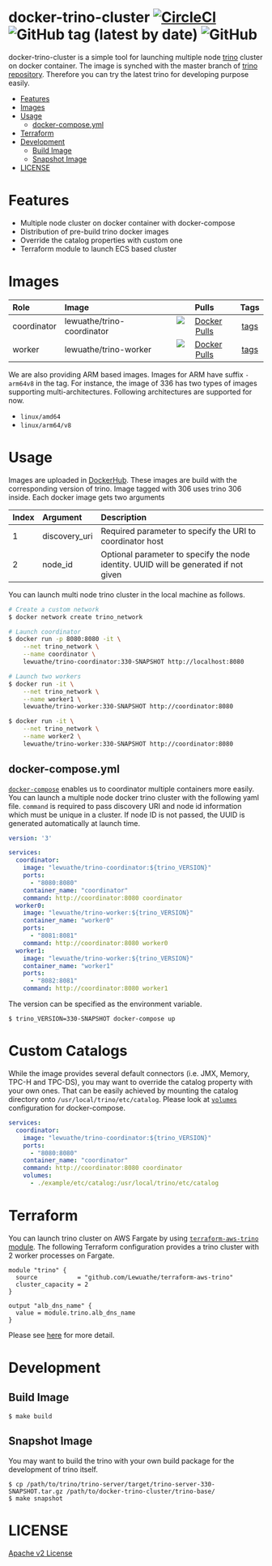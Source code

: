 # docker-trino-cluster [![CircleCI](https://circleci.com/gh/Lewuathe/docker-trino-cluster.svg?style=svg)](https://circleci.com/gh/Lewuathe/docker-trino-cluster) ![GitHub tag (latest by date)](https://img.shields.io/github/v/tag/Lewuathe/docker-trino-cluster) ![GitHub](https://img.shields.io/github/license/Lewuathe/docker-trino-cluster)

docker-trino-cluster is a simple tool for launching multiple node [trino](https://trinosql.io/) cluster on docker container.
The image is synched with the master branch of [trino repository](https://github.com/trinosql/trino). Therefore you can try the latest trino for developing purpose easily.

- [Features](#features)
- [Images](#images)
- [Usage](#usage)
  * [docker-compose.yml](#docker-composeyml)
- [Terraform](#terraform)
- [Development](#development)
  * [Build Image](#build-image)
  * [Snapshot Image](#snapshot-image)
- [LICENSE](#license)

# Features

- Multiple node cluster on docker container with docker-compose
- Distribution of pre-build trino docker images
- Override the catalog properties with custom one
- Terraform module to launch ECS based cluster

# Images

|Role|Image|Pulls|Tags|
|:---|:---|:---:|:---:|
|coordinator|lewuathe/trino-coordinator|[![Docker Pulls](https://img.shields.io/docker/pulls/lewuathe/trino-coordinator.svg)](https://cloud.docker.com/u/lewuathe/repository/docker/lewuathe/trino-coordinator)|[tags](https://cloud.docker.com/repository/docker/lewuathe/trino-coordinator/tags)|
|worker|lewuathe/trino-worker|[![Docker Pulls](https://img.shields.io/docker/pulls/lewuathe/trino-worker.svg)](https://cloud.docker.com/u/lewuathe/repository/docker/lewuathe/trino-worker)|[tags](https://cloud.docker.com/repository/docker/lewuathe/trino-worker/tags)|

We are also providing ARM based images. Images for ARM have suffix `-arm64v8` in the tag. For instance, the image of 336 has two types of images supporting multi-architectures. Following architectures are supported for now.

- `linux/amd64`
- `linux/arm64/v8`

# Usage

Images are uploaded in [DockerHub](https://hub.docker.com/). These images are build with the corresponding version of trino. Image tagged with 306 uses trino 306 inside. Each docker image gets two arguments

|Index|Argument|Description|
|:---|:---|:---|
|1|discovery_uri| Required parameter to specify the URI to coordinator host|
|2|node_id|Optional parameter to specify the node identity. UUID will be generated if not given|

You can launch multi node trino cluster in the local machine as follows.

```sh
# Create a custom network
$ docker network create trino_network

# Launch coordinator
$ docker run -p 8080:8080 -it \
    --net trino_network \
    --name coordinator \
    lewuathe/trino-coordinator:330-SNAPSHOT http://localhost:8080

# Launch two workers
$ docker run -it \
    --net trino_network \
    --name worker1 \
    lewuathe/trino-worker:330-SNAPSHOT http://coordinator:8080

$ docker run -it \
    --net trino_network \
    --name worker2 \
    lewuathe/trino-worker:330-SNAPSHOT http://coordinator:8080
```


## docker-compose.yml

[`docker-compose`](https://docs.docker.com/compose/compose-file/) enables us to coordinator multiple containers more easily. You can launch a multiple node docker trino cluster with the following yaml file. `command` is required to pass discovery URI and node id information which must be unique in a cluster. If node ID is not passed, the UUID is generated automatically at launch time.

```yaml
version: '3'

services:
  coordinator:
    image: "lewuathe/trino-coordinator:${trino_VERSION}"
    ports:
      - "8080:8080"
    container_name: "coordinator"
    command: http://coordinator:8080 coordinator
  worker0:
    image: "lewuathe/trino-worker:${trino_VERSION}"
    container_name: "worker0"
    ports:
      - "8081:8081"
    command: http://coordinator:8080 worker0
  worker1:
    image: "lewuathe/trino-worker:${trino_VERSION}"
    container_name: "worker1"
    ports:
      - "8082:8081"
    command: http://coordinator:8080 worker1
```

The version can be specified as the environment variable.

```
$ trino_VERSION=330-SNAPSHOT docker-compose up
```

# Custom Catalogs

While the image provides several default connectors (i.e. JMX, Memory, TPC-H and TPC-DS), you may want to override the catalog property with your own ones. That can be easily achieved by mounting the catalog directory onto `/usr/local/trino/etc/catalog`. Please look at [`volumes`](https://docs.docker.com/compose/compose-file/#volumes) configuration for docker-compose.

```yaml
services:
  coordinator:
    image: "lewuathe/trino-coordinator:${trino_VERSION}"
    ports:
      - "8080:8080"
    container_name: "coordinator"
    command: http://coordinator:8080 coordinator
    volumes:
      - ./example/etc/catalog:/usr/local/trino/etc/catalog
```

# Terraform

You can launch trino cluster on AWS Fargate by using [`terraform-aws-trino` module](https://github.com/Lewuathe/terraform-aws-trino). The following Terraform configuration provides a trino cluster with 2 worker processes on Fargate.

```
module "trino" {
  source           = "github.com/Lewuathe/terraform-aws-trino"
  cluster_capacity = 2
}

output "alb_dns_name" {
  value = module.trino.alb_dns_name
}
```

Please see [here](https://github.com/Lewuathe/terraform-aws-trino) for more detail.


# Development

## Build Image

```
$ make build
```

## Snapshot Image

You may want to build the trino with your own build package for the development of trino itself.

```
$ cp /path/to/trino/trino-server/target/trino-server-330-SNAPSHOT.tar.gz /path/to/docker-trino-cluster/trino-base/
$ make snapshot
```

# LICENSE

[Apache v2 License](https://github.com/Lewuathe/docker-trino-cluster/blob/master/LICENSE)
